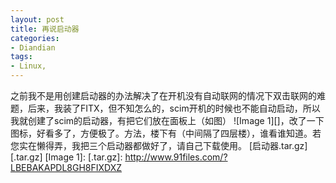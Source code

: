 ```yaml
---
layout: post
title: 再说启动器
categories:
- Diandian
tags:
- Linux, 
---
```

之前我不是用创建启动器的办法解决了在开机没有自动联网的情况下双击联网的难题，后来，我装了FITX，但不知怎么的，scim开机的时候也不能自动启动，所以我就创建了scim的启动器，有把它们放在面板上（如图） !\[Image 1\]\[\]，改了一下图标，好看多了，方便极了。方法，楼下有（中间隔了四层楼），谁看谁知道。若您实在懒得弄，我把三个启动器都做好了，请自己下载使用。 \[启动器.tar.gz\]\[.tar.gz\] \[Image 1\]: \[.tar.gz\]: http://www.91files.com/?LBEBAKAPDL8GH8FIXDXZ